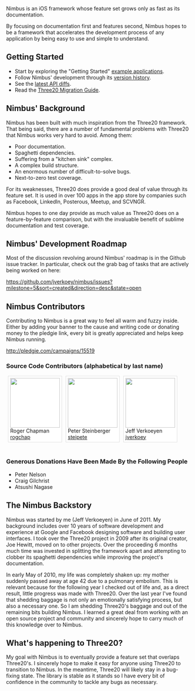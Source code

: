Nimbus is an iOS framework whose feature set grows only as fast as its documentation.

By focusing on documentation first and features second, Nimbus hopes to be a framework
that accelerates the development process of any application by being easy to use and simple
to understand.

<h2>Getting Started</h2>

- Start by exploring the "Getting Started" <a href="https://github.com/jverkoey/nimbus/tree/master/examples/gettingstarted">example applications</a>.
- Follow Nimbus' development through its <a href="http://jverkoey.github.com/nimbus/group___version-_history.html">version history</a>.
- See the <a href="http://jverkoey.github.com/nimbus/group___version-6-0.html">latest API diffs</a>.
- Read the <a href="http://jverkoey.github.com/nimbus/group___three20-_migration-_guide.html">Three20 Migration Guide</a>.

<h2>Nimbus' Background</h2>

Nimbus has been built with much inspiration from the Three20 framework. That being said, there
are a number of fundamental problems with Three20 that Nimbus works very hard to avoid.
Among them:

- Poor documentation.
- Spaghetti dependencies.
- Suffering from a "kitchen sink" complex.
- A complex build structure.
- An enormous number of difficult-to-solve bugs.
- Next-to-zero test coverage.

For its weaknesses, Three20 does provide a good deal of value through its feature set. It is
used in over 100 apps in the app store by companies such as Facebook, LinkedIn, Posterous,
Meetup, and SCVNGR.

Nimbus hopes to one day provide as much value as Three20 does on a feature-by-feature
comparison, but with the invaluable benefit of sublime documentation and test coverage.

<h2>Nimbus' Development Roadmap</h2>

Most of the discussion revolving around Nimbus' roadmap is in the Github issue tracker. In
particular, check out the grab bag of tasks that are actively being worked on here:

https://github.com/jverkoey/nimbus/issues?milestone=5&sort=created&direction=desc&state=open


<h2>Nimbus Contributors</h2>

Contributing to Nimbus is a great way to feel all warm and fuzzy inside. Either by adding your
banner to the cause and writing code or donating money to the pledgie link, every bit is greatly
appreciated and helps keep Nimbus running.

http://pledgie.com/campaigns/15519

<h3>Source Code Contributors (alphabetical by last name)</h3>

<div class="contributor_profile" style="padding: 5px;margin: 0 5px;margin-bottom: 20px;border: 1px solid #DDD;background-color: white;float: left;"> 
<img width="135px" height="135px" src="http://www.gravatar.com/avatar/c28f6b282ad61bff6aa9aba06c62ad66?s=135&amp;d=http://three20.info/gfx/team/silhouette.gif" /> 
<div class="name">Roger Chapman</div> 
<div class="github"><a href="http://github.com/rogchap">rogchap</a></div> 
</div>

<div class="contributor_profile" style="padding: 5px;margin: 0 5px;margin-bottom: 20px;border: 1px solid #DDD;background-color: white;float: left;"> 
<img width="135px" height="135px" src="http://www.gravatar.com/avatar/7adfa1038eb46b001fd5c85a47dffc13?s=135&amp;d=http://three20.info/gfx/team/silhouette.gif" /> 
<div class="name">Peter Steinberger</div> 
<div class="github"><a href="http://github.com/steipete">steipete</a></div> 
</div>

<div class="contributor_profile" style="padding: 5px;margin: 0 5px;margin-bottom: 20px;border: 1px solid #DDD;background-color: white;float: left;"> 
<img width="135px" height="135px" src="http://www.gravatar.com/avatar/f3c8603c353afa79b9f1c77f35efd566?s=135&amp;d=http://three20.info/gfx/team/silhouette.gif" /> 
<div class="name">Jeff Verkoeyen</div> 
<div class="github"><a href="http://github.com/jverkoey">jverkoey</a></div> 
</div>

<div style="clear:both"></div>

<h3>Generous Donations Have Been Made By the Following People</h3>

- Peter Nelson
- Craig Gilchrist
- Atsushi Nagase


<h2>The Nimbus Backstory</h2>

Nimbus was started by me (Jeff Verkoeyen) in June of 2011. My background includes over 10 years
of software development and experience at Google and Facebook designing software and
building user interfaces. I took over the Three20 project in 2009 after its original creator,
Joe Hewitt, moved on to other projects. Over the proceeding 6 months much time was invested in
splitting the framework apart and attempting to clobber its spaghetti dependencies while
improving the project's documentation.

In early May of 2010, my life was completely shaken up: my mother suddenly passed
away at age 42 due to a pulmonary embolism. This is relevant because for the following year
I checked out of life and, as a direct result, little progress was made with Three20. Over the
last year I've found that shedding baggage is not only an emotionally satisfying process, but
also a necessary one. So I am shedding Three20's baggage and out of the remaining bits building
Nimbus. I learned a great deal from working with an open source project and community and
sincerely hope to carry much of this knowledge over to Nimbus.


<h2>What's happening to Three20?</h2>

My goal with Nimbus is to eventually provide a feature set that overlaps Three20's. I
sincerely hope to make it easy for anyone using Three20 to transition to Nimbus. In the
meantime, Three20 will likely stay in a bug-fixing state. The library is stable as it stands
so I have every bit of confidence in the community to tackle any bugs as necessary.